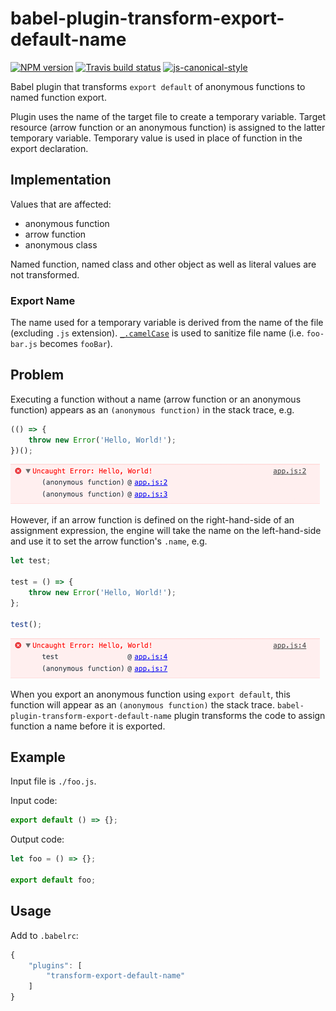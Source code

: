 # babel-plugin-transform-export-default-name

[![NPM version](http://img.shields.io/npm/v/babel-plugin-transform-export-default-name.svg?style=flat-square)](https://www.npmjs.org/package/babel-plugin-transform-export-default-name)
[![Travis build status](http://img.shields.io/travis/gajus/babel-plugin-transform-export-default-name/master.svg?style=flat-square)](https://travis-ci.org/gajus/babel-plugin-transform-export-default-name)
[![js-canonical-style](https://img.shields.io/badge/code%20style-canonical-blue.svg?style=flat-square)](https://github.com/gajus/canonical)

Babel plugin that transforms `export default` of anonymous functions to named function export.

Plugin uses the name of the target file to create a temporary variable. Target resource (arrow function or an anonymous function) is assigned to the latter temporary variable. Temporary value is used in place of function in the export declaration.

## Implementation

Values that are affected:

* anonymous function
* arrow function
* anonymous class

Named function, named class and other object as well as literal values are not transformed.

### Export Name

The name used for a temporary variable is derived from the name of the file (excluding `.js` extension). [`_.camelCase`](https://lodash.com/docs#camelCase) is used to sanitize file name (i.e. `foo-bar.js` becomes `fooBar`).

## Problem

Executing a function without a name (arrow function or an anonymous function) appears as an `(anonymous function)` in the stack trace, e.g.

```js
(() => {
    throw new Error('Hello, World!');
})();
```

![Stack trace without function name](./.README/stack-trace-without-name.png)

However, if an arrow function is defined on the right-hand-side of an assignment expression, the engine will take the name on the left-hand-side and use it to set the arrow function's `.name`, e.g.

```js
let test;

test = () => {
    throw new Error('Hello, World!');
};

test();
```

![Stack trace without function name](./.README/stack-trace-with-name.png)

When you export an anonymous function using `export default`, this function will appear as an `(anonymous function)` the stack trace. `babel-plugin-transform-export-default-name` plugin transforms the code to assign function a name before it is exported.

## Example

Input file is `./foo.js`.

Input code:

```js
export default () => {};
```

Output code:

```js
let foo = () => {};

export default foo;
```

## Usage

Add to `.babelrc`:

```js
{
    "plugins": [
        "transform-export-default-name"
    ]
}
```
